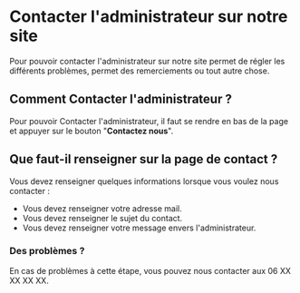 # Contacter l'administrateur sur notre site

Pour pouvoir contacter l'administrateur sur notre site permet de régler les différents problèmes, permet des remerciements ou tout autre chose.

## Comment Contacter l'administrateur ?

Pour pouvoir Contacter l'administrateur, il faut se rendre en bas de la page et appuyer sur le bouton "**Contactez nous**".

## Que faut-il renseigner sur la page de contact ?

Vous devez renseigner quelques informations lorsque vous voulez nous contacter :
- Vous devez renseigner votre adresse mail.
- Vous devez renseigner le sujet du contact.
- Vous devez renseigner votre message envers l'administrateur.

### Des problèmes ?

En cas de problèmes à cette étape, vous pouvez nous contacter aux 06 XX XX XX XX.